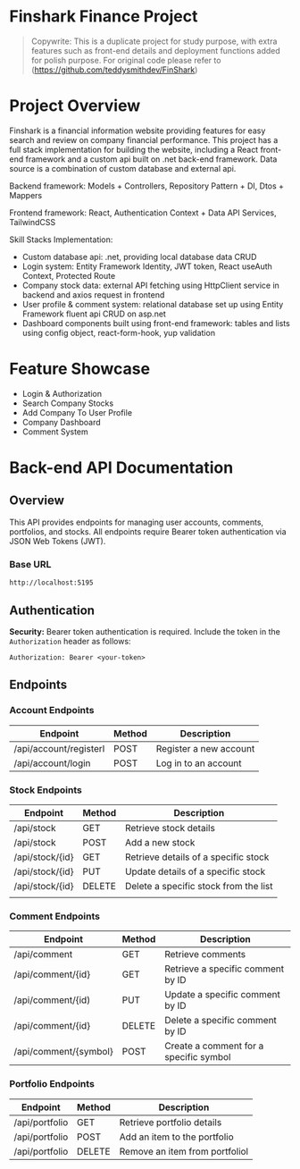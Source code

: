 
# Finshark Finance Project
> Copywrite: This is a duplicate project for study purpose, with extra features such as front-end details and deployment functions added for polish purpose. For original code please refer to (https://github.com/teddysmithdev/FinShark)
# Project Overview

Finshark is a financial information website providing features for easy search and review on company financial performance. This project has a full stack implementation for building the website, including a React front-end framework and a custom api built on .net back-end framework. Data source is a combination of custom database and external api.

Backend framework: Models + Controllers, Repository Pattern + DI, Dtos + Mappers

Frontend framework: React, Authentication Context + Data API Services, TailwindCSS

Skill Stacks Implementation:
- Custom database api: .net, providing local database data CRUD
- Login system: Entity Framework Identity, JWT token, React useAuth Context, Protected Route
- Company stock data: external API fetching using HttpClient service in backend and axios request in frontend
- User profile & comment system: relational database set up using Entity Framework fluent api CRUD on asp.net
- Dashboard components built using front-end framework: tables and lists using config object, react-form-hook, yup validation


# Feature Showcase

- Login & Authorization
- Search Company Stocks
- Add Company To User Profile
- Company Dashboard
- Comment System

# Back-end API Documentation
## Overview
This API provides endpoints for managing user accounts, comments, portfolios, and stocks. All endpoints require Bearer token authentication via JSON Web Tokens (JWT).
### Base URL
```
http://localhost:5195
```
## Authentication

**Security:** Bearer token authentication is required. Include the token in the `Authorization` header as follows:

```
Authorization: Bearer <your-token>
```
## Endpoints
### Account Endpoints
|Endpoint |  Method |  Description |
| --- | --- | --- |
| /api/account/registerl |  POST | Register a new account  |
| /api/account/login | POST |  Log in to an account |

### Stock Endpoints
|Endpoint  |  Method |  Description |
| --- | --- | --- |
| /api/stock | GET |  Retrieve stock details |
| /api/stock | POST |  Add a new stock  |
| /api/stock/{id} | GET |  Retrieve details of a specific stock |
| /api/stock/{id} | PUT |  Update details of a specific stock  |
| /api/stock/{id} | DELETE |  Delete a specific stock from the list |
|  |  |  |


### Comment Endpoints
|Endpoint |  Method  |  Description |
| --- | --- | --- |
| /api/comment | GET |  Retrieve comments |
| /api/comment/{id} | GET |  Retrieve a specific comment by ID |
| /api/comment/{id) | PUT |  Update a specific comment by ID |
|  /api/comment/{id} | DELETE |  Delete a specific comment by ID |
| /api/comment/{symbol} | POST |  Create a comment for a specific symbol  |

### Portfolio Endpoints
|Endpoint  |  Method |  Description  |
| --- | --- | --- |
| /api/portfolio | GET |  Retrieve portfolio details |
| /api/portfolio | POST |  Add an item to the portfolio |
| /api/portfolio | DELETE |  Remove an item from portfoliol |


